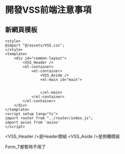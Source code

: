 # 開發VSS前端注意事項

## 新網頁模板
```vue
<style>
@import "@/assets/VSS.css";
</style>
<template>
    <div id="common-layout">
        <VSS_Header />
        <el-container>
            <el-container>
                <VSS_Aside />
                <el-main id="main">
                   

                </el-main>
            </el-container>
        </el-container>
    </div>
</template>
<script setup lang="ts">
import router from "../router/index.js";
import axios from 'axios'
</script>
```
<VSS_Header />是Header模組
<VSS_Aside />是側欄模組

Form_T都暫時不用了